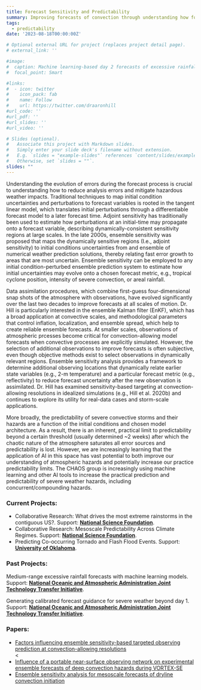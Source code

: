 ```yaml
---
title: Forecast Sensitivity and Predictability
summary: Improving forecasts of convection through understanding how forecasts are sensitive to small-scale changes in the environment
tags:
  - predictability
date: '2023-08-18T00:00:00Z'

# Optional external URL for project (replaces project detail page).
# external_link: ''

#image:
#  caption: Machine learning-based day 2 forecasts of excessive rainfall associated with Hurricane Ida with overlapping observations
#  focal_point: Smart

#links:
#  - icon: twitter
#    icon_pack: fab
#    name: Follow
#    url: https://twitter.com/draaronhill
#url_code: ''
#url_pdf: ''
#url_slides: ''
#url_video: ''

# Slides (optional).
#   Associate this project with Markdown slides.
#   Simply enter your slide deck's filename without extension.
#   E.g. `slides = "example-slides"` references `content/slides/example-slides.md`.
#   Otherwise, set `slides = ""`.
slides: ""
---
```

Understanding the evolution of errors during the forecast process is crucial to understanding how to reduce analysis errors and mitigate hazardous weather impacts. Traditional techniques to map initial condition uncertainties and perturbations to forecast variables is rooted in the tangent linear model, which translates initial perturbations through a differentiable forecast model to a later forecast time. Adjoint sensitivity has traditionally been used to estimate how perturbations at an initial-time may propagate onto a forecast variable, describing dynamically-consistent sensitivity regions at large scales. In the late 2000s, ensemble sensitivity was proposed that maps the dynamically sensitive regions (I.e., adjoint sensitivity) to initial conditions uncertainties from and ensemble of numerical weather prediction solutions, thereby relating fast error growth to areas that are most uncertain. Ensemble sensitivity can be employed to any initial condition-perturbed ensemble prediction system to estimate how initial uncertainties may evolve onto a chosen forecast metric, e.g., tropical cyclone position, intensity of severe convection, or areal rainfall. 

Data assimilation procedures, which combine first-guess four-dimensional snap shots of the atmosphere with observations, have evolved significantly over the last two decades to improve forecasts at all scales of motion. Dr. Hill is particularly interested in the ensemble Kalman filter (EnKF), which has a broad application at convective scales, and methodological parameters that control inflation, localization, and ensemble spread, which help to create reliable ensemble forecasts. At smaller scales, observations of atmospheric prcesses become critical for convection-allowing model forecasts when convective processes are explicitly simulated. However, the selection of additional observations to improve forecasts is often subjective, even though objective methods exist to select observations in dynamically relevant regions. Ensemble sensitivity analysis provides a framework to determine additional observing locations that dynamically relate earlier state variables (e.g., 2-m temperature) and a particular forecast metric (e.g., reflectivity) to reduce forecast uncertainty after the new observation is assimilated. Dr. Hill has examined sensitivity-based targeting at convection-allowing resolutions in idealized simulations (e.g., Hill et al. 2020b) and continues to explore its utility for real-data cases and storm-scale applications. 

More broadly, the predictability of severe convective storms and their hazards are a function of the initial conditions and chosen model architecture. As a result, there is an inherent, practical limit to predictability beyond a certain threshold (usually determined ~2 weeks) after which the chaotic nature of the atmosphere saturates all error sources and predictability is lost. However, we are increasingly learning that the application of AI in this space has vast potential to both improve our understanding of atmospheric hazards and potentially increase our practice predictability limits. The CHAOS group is increasingly using machine learning and other AI tools to increase the practical prediction and predictability of severe weather hazards, including concurrent/compounding hazards. 

<h3>Current Projects:</h3>
<ul>
<li>Collaborative Research: What drives the most extreme rainstorms in the contiguous
US?. Support: <b><u>National Science Foundation</u></b>.</li>

<li>Collaborative Research: Mesoscale Predictability Across Climate Regimes.
Support: <b><u>National Science Foundation</u></b>.</li>

<li>Predicting Co-occurring Tornado and Flash Flood Events. Support: <b><u>University of Oklahoma</u></b>.</li>
</ul>
<h3>Past Projects:</h3>
Medium-range excessive rainfall forecasts with machine learning models. Support: <b><u>National Oceanic and Atmospheric Administration Joint Technology Transfer Initiative</u></b>.

Generating calibrated forecast guidance for severe weather beyond day 1. Support: <b><u>National Oceanic and Atmospheric Administration Joint Technology Transfer Initiative</u></b>.

<h3>Papers:</h3>
<ul>
<li><a href=/publication/osses>Factors influencing ensemble sensitivity-based targeted observing prediction at convection-allowing resolutions</a></li>
<<li><a href=/publication/vse_portable/> Influence of a portable near-surface observing network on experimental ensemble forecasts of deep convection hazards during VORTEX-SE</a></li>
<li><a href=/publication/esa_dryline/>Ensemble sensitivity analysis for mesoscale forecasts of dryline convection initiation</a></li>



</ul>
